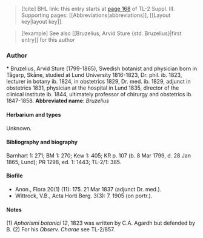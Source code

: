 > [!cite] BHL link: this entry starts at [page 168](https://www.biodiversitylibrary.org/page/33266475) of TL-2 Suppl. III.
> Supporting pages: [[Abbreviations|abbreviations]], [[Layout key|layout key]].

> [!example] See also [[Bruzelius, Arvid Sture {std. Bruzelius}|first entry]] for this author

### Author

\* Bruzelius, Arvid Sture (1799-1865), Swedish botanist and physician born in Tågarp, Skåne, studied at Lund University 1816-1823, Dr. phil. ib. 1823, lecturer in botany ib. 1824, in obstetrics 1829, Dr. med. ib. 1829, adjunct in obstetrics 1831, physician at the hospital in Lund 1835, director of the clinical institute ib. 1844, ultimately professor of chirurgy and obstetrics ib. 1847-1858. 
**Abbreviated name**: *Bruzelius*

#### Herbarium and types

Unknown.

#### Bibliography and biography

Barnhart 1: 271; BM 1: 270; Kew 1: 405; KR p. 107 (b. 8 Mar 1799, d. 28 Jan 1865, Lund); PR 1298, ed. 1: 1443; TL-2/1: 385.

#### Biofile

- Anon., Flora 20(1) (11): 175. 21 Mar 1837 (adjunct Dr. med.).
- Wittrock, V.B., Acta Horti Berg. 3(3): 7. 1905 (on portr.).

#### Notes

(1) *Aphorismi botanici 12*, 1823 was written by C.A. Agardh but defended by B.
(2) For his *Observ. Charae* see TL-2/857.

